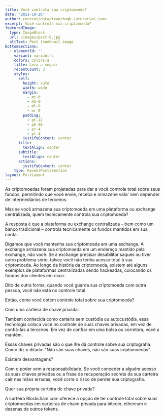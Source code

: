 ```yaml
---
title: Você controla sua criptomoeda?
date: '2021-10-26'
author: content/data/team/hugh-saturation.json
excerpt: Você controla sua criptomoeda?
featuredImage:
  type: ImageBlock
  url: /images/post-6.jpg
  altText: Post thumbnail image
bottomSections:
  - elementId: ''
    variant: variant-c
    colors: colors-a
    title: Leia a seguir
    recentCount: 3
    styles:
      self:
        height: auto
        width: wide
        margin:
          - mt-0
          - mb-0
          - ml-0
          - mr-0
        padding:
          - pt-12
          - pb-56
          - pr-4
          - pl-4
        justifyContent: center
      title:
        textAlign: center
      subtitle:
        textAlign: center
      actions:
        justifyContent: center
    type: RecentPostsSection
layout: PostLayout
---
```

As criptomoedas foram projetadas para dar a você controle total sobre seus fundos, permitindo que você envie, receba e armazene valor sem depender de intermediários de terceiros.

Mas se você armazena sua criptomoeda em uma plataforma ou exchange centralizada, quem tecnicamente controla sua criptomoeda?

A resposta é que a plataforma ou exchange centralizada – bem como um banco tradicional – controla tecnicamente os fundos mantidos em sua conta.

Digamos que você mantenha sua criptomoeda em uma exchange. A exchange armazena sua criptomoeda em um endereço mantido pela exchange, não você. Se a exchange precisar desabilitar saques ou tiver outro problema sério, talvez você não tenha acesso total à sua criptomoeda. Ao longo da história da criptomoeda, existem até alguns exemplos de plataformas centralizadas sendo hackeadas, colocando os fundos dos clientes em risco.

Dito de outra forma, quando você guarda sua criptomoeda com outra pessoa, você não está no controle total.

Então, como você obtém controle total sobre sua criptomoeda?

Com uma carteira de chave privada.

Também conhecida como carteira sem custódia ou autocustódia, essa tecnologia coloca você no controle de suas chaves privadas, em vez de confiá-las a terceiros. Em vez de confiar em uma bolsa ou corretora, você a mantém.

Essas chaves privadas são o que lhe dá controle sobre sua criptografia. Como diz o ditado: “Não são suas chaves, não são suas criptomoedas”.

Existem desvantagens?

Com o poder vem a responsabilidade. Se você conceder a alguém acesso às suas chaves privadas ou a frase de recuperação secreta da sua carteira cair nas mãos erradas, você corre o risco de perder sua criptografia.

Quer sua própria carteira de chave privada?

A carteira Blockchain.com oferece a opção de ter controle total sobre suas criptomoedas em carteiras de chave privada para bitcoin, ethereum e dezenas de outros tokens.
